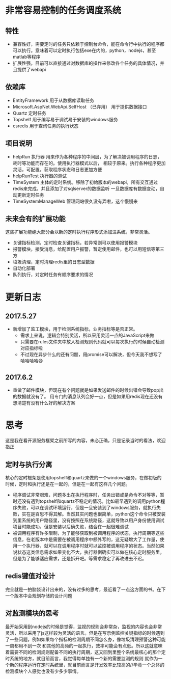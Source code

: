 

非常容易控制的任务调度系统
================================================

 


特性
--------------------------------------------------------------
- 兼容性好，需要定时的任务只依赖于控制台命令，能在命令行中执行的程序都可以执行。意味着可以定时执行包括exe在内的，python，nodejs，甚至matlab等程序
- 扩展性强，目前可以直接通过对数据库的操作来修改各个任务的具体情况，并且提供了webapi

依赖库
---------------------------------------------------------------
- EntityFramework 用于从数据库读取任务
- Microsoft.AspNet.WebApi.SelfHost （已弃用） 用于提供数据接口
- Quartz 定时任务
- Topshelf 用于编写易于调试易于安装的windows服务
- csredis 用于查询任务的执行状态

项目说明
-------------------------------------------------------------
- helpRun 执行器 用来作为各种程序的中间层，为了解决被调用程序的日志，耗时等功能而存在的。使用执行器模式以后，
相较于原来。执行各种程序更加灵活，可配置。获取程序状态和日志更加方便
- helpRunTest 执行器的测试
- TimeSystem 主体的定时系统。移除了初始版本的webapi，所有交互通过redis来完成。并且添加了对sqlserver的数据监听
一旦数据库有数据变动，自动更新定时任务
- TimeSystemManageWeb 管理网站很久没有弄啦，这个慢慢来

未来会有的扩展功能
----------------------------------------------------------------------------
这些扩展功能绝大部分会以新的定时执行程序形式添加进系统，非常灵活。
- 关键指标检测，定时检查关键指标，若异常则可以使用报警模块
- 报警模块，接受消息，给配置用户报警，暂定使用邮件，也可以用短信等第三方
- 垃圾清理，定时清理redis里的日志型数据
- 自动化部署
- 队列执行，对定时任务有顺序要求的情况

更新日志
===============================================================
2017.5.27
----------------------------------------------------------------------------------
- 新增加了监工模块，用于检测系统指标，业务指标等是否正常。
	- 需求上来说，逻辑会特别灵活，所以采用灵活一点的JavaScript来做
	- 只需要在rules文件夹中放入检测规则代码就可以每次执行的时候自动检测对应指标啦
	- 不过现在异步什么的还有问题，用promise可以解决，但今天我不想写了哈哈哈哈😄

2017.6.2
-----------------------------------------------------------------------------------
- 重做了邮件模块，但现在有个问题就是如果发送邮件的时候出错会导致pop出的数据就没有了。
用专门的消息队列会好一点，但是如果用redis现在还没有想清楚有没有什么好的解决方案


思考
==============================================================================
这是我在看开源服务框架之前所写的内容，未必正确，只是记录当时的看法，欢迎指正

定时与执行分离
-----------------------------------------------------------------------------
核心的定时框架是使用topshelf和quartz来做的一个windows服务，在做初版的时候，定时和执行还是在一起的，但是在一起有这样几个问题。
- 程序调试非常艰难，问题多出在执行程序时，任务出错或是命令不对等等，暂时还没有遇到topshelf和quartz不稳定的情况。比如最早遇到的调用python程序失败，可以在调试环境运行，但是一旦安装到了windows服务，就执行失败，实在是百思不得其解。当然其实问题也很简单，python这个命令只被安装到里系统的用户路径里，没有按照在系统路径，这就导致以用户身份使用调试项目时能成功，但是安装以后确失败，结合在一起很难调试
- 被调用程序有许多限制，为了能够获取到被调用程序的状态，执行周期等这些信息，在老版本中是需要在被调用程序中额外写的，这无疑增大了工作量，使用一个执行器，就可以在调用程序时就可以监控被调用程序的状态。当然如果说状态这类信息需求如果变化不大，执行器倒确实可以做在核心定时服务里，但是为了能够适应需求，还是拆开吧。等需求稳定了再改进去不迟。


redis键值对设计
--------------------------------------------------------------------------------
完全就是一拍脑袋设计出来的，没有过多的思考，最近看了一点这方面的书。在下一个版本中会规划存储的设计问题

对监测模块的思考
----------------------------------------------------------------------------------
最开始采用到nodejs的时候是觉得，监视的规则会非常杂，监视的内容也会非常灵活，所以采用了js这样较为灵活的语言。但是在写示例监控关键指标的时候遇到了一些问题，例如如果每个指标的检测周期不同怎么办，像垃圾清理预警这种可能一周都用不到一次
和其他的高频的一起执行，效率可能会有点低。所以这就意味着需要不同的检测规则配备不同的执行周期，这又回到里整个系统最核心的那个定时系统的地方，就目前而言，我觉得每单独有一个新的需要监测的规则
就作为一个新的程序运行在定时系统里，就目前而言是开发效率比较高的//毕竟一个总体的检测模块个人感觉也没有少多少事情。

